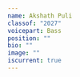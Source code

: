 ```yaml
---
name: Akshath Puli
classof: "2027"
voicepart: Bass
position: ""
bio: ""
image: ""
iscurrent: true
---
```


